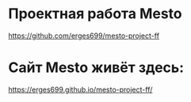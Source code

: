 # Проектная работа Mesto

https://github.com/erges699/mesto-project-ff

# Сайт Mesto живёт здесь:

https://erges699.github.io/mesto-project-ff/